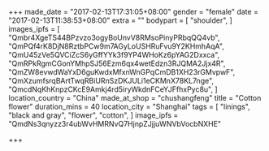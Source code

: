 +++
made_date = "2017-02-13T17:31:05+08:00"
gender = "female"
date = "2017-02-13T11:38:53+08:00"
extra = ""
bodypart = [
  "shoulder",
]
images_ipfs = [  
"Qmbr4XgeTS44BPzvzo3ogyBoUnvV8RMsoPinyPRbqQQ4vb",
  "QmPQf4rK8DjN8RztbPCw9m7AGyLoUSHRuFvu9Y2KHmhAqA",
  "QmU45zVe5QVCiZcS6yGffYYk3f9YP4WHoKz6pYAG2Dxxca",
  "QmRPkRgmCGonYMhpSJ56Ezm6qx4wetEdzn3RJQMA2Jjx4R",
  "QmZW8evwdWaYxD6guKwdxMfxnWnGPqCmDB1XH23rGMvpwF",
  "QmXzumfsrqBArtTwqRBiURnSzDKJULi1eCKMnX78KL7nge",
  "QmcdNqKhKnpzCKcE9Amkj4rd5iryWkdnFCeYJFfhxPyc8u",
]
location_country = "China"
made_at_shop = "chushangfeng"
title = "Cotton flower"
duration_mins = 40
location_city = "Shanghai"
tags = [
  "linings",
  "black and gray",
  "flower",
  "cotton",
]
image_ipfs = "QmdNs3qnyzz3r4ubWvHMRNvQ7HjnpZJjjuWNVbVocbNXHE"

+++

